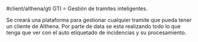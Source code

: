 #client/althena/gti 
GTI = Gestión de tramites inteligentes.

Se creará una plataforma para gestionar cualquier tramite que pueda tener un cliente de Althena. Por parte de data se esta realizando todo lo que tenga que ver con el auto etiquetado de incidencias y su procesamiento.


